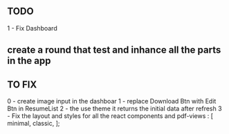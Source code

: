 ## TODO

1 - Fix Dashboard

## create a round that test and inhance all the parts in the app

## TO FIX

0 - create image input in the dashboar
1 - replace Download Btn with Edit Btn in ResumeList
2 - the use theme it returns the initial data after refresh
3 - Fix the layout and styles for all the react components and pdf-views :
[
minimal,
classic,
];
